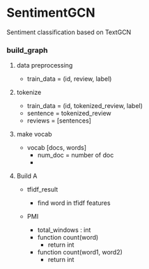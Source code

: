 # SentimentGCN
Sentiment classification based on TextGCN

### build_graph
1. data preprocessing
    - train_data = (id, review, label)
2. tokenize
    - train_data = (id, tokenized_review, label)
    - sentence = tokenized_review <string>
    - reviews = [sentences]

3. make vocab
    - vocab [docs, words]
        - num_doc = number of doc
        -


4. Build A
   - tfidf_result
        - find word in tfidf features

    - PMI
        - total_windows : int
        - function count(word)
            - return int
        - function count(word1, word2)
            - return int